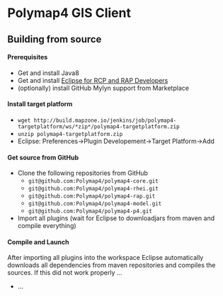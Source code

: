 # Polymap4 GIS Client

## Building from source

#### Prerequisites

  * Get and install Java8
  * Get and install [Eclipse for RCP and RAP Developers](http://www.eclipse.org/downloads/packages/eclipse-rcp-and-rap-developers/neon2)
  * (optionally) install GitHub Mylyn support from Marketplace

#### Install target platform

  * `wget http://build.mapzone.io/jenkins/job/polymap4-targetplatform/ws/*zip*/polymap4-targetplatform.zip`
  * `unzip polymap4-targetplatform.zip`
  * Eclipse: Preferences->Plugin Developement->Target Platform->Add

#### Get source from GitHub

  * Clone the following repositories from GitHub
    * `git@github.com:Polymap4/polymap4-core.git`
    * `git@github.com:Polymap4/polymap4-rhei.git`
    * `git@github.com:Polymap4/polymap4-rap.git`
    * `git@github.com:Polymap4/polymap4-model.git`
    * `git@github.com:Polymap4/polymap4-p4.git`
  * Import all plugins (wait for Eclipse to downloadjars from maven and compile everything)
  
#### Compile and Launch

After importing all plugins into the workspace Eclipse automatically downloads all dependencies from maven repositories and compiles the sources. If this did not work properly ...

  * ...
